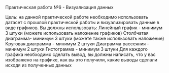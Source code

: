 Практическая работа №6 - Визуализация данных

Цель: на данной практической работе необходимо использовать датасет с прошлой практической работы и визуализировать данные в виде графиков. Вы должны использовать:
Линейный график - минимум 3 штуки (можете использовать наложение графиков)
Столбчатая диаграмма- минимум 3 штуки (можете также использовать наложение)
Круговая диаграмма - минимум 2 штуки
Диаграмма рассеяния - минимум 2 штуки
Гистограмма - минимум 3 штуки
Для каждого графика необходимо сделать вывод, вы должны написать, что у вас изображено на графике, как вы это получили, какие выводы сделали исходя из полученных данных
